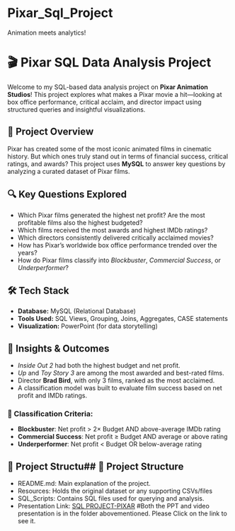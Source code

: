 # Pixar_Sql_Project
 Animation meets analytics!

 # 🎬 Pixar SQL Data Analysis Project

Welcome to my SQL-based data analysis project on **Pixar Animation Studios**! This project explores what makes a Pixar movie a hit—looking at box office performance, critical acclaim, and director impact using structured queries and insightful visualizations.

## 📌 Project Overview

Pixar has created some of the most iconic animated films in cinematic history. But which ones truly stand out in terms of financial success, critical ratings, and awards? This project uses **MySQL** to answer key questions by analyzing a curated dataset of Pixar films.

## 🔍 Key Questions Explored

- Which Pixar films generated the highest net profit? Are the most profitable films also the highest budgeted?
- Which films received the most awards and highest IMDb ratings?
- Which directors consistently delivered critically acclaimed movies?
- How has Pixar’s worldwide box office performance trended over the years?
- How do Pixar films classify into *Blockbuster*, *Commercial Success*, or *Underperformer*?

## 🛠️ Tech Stack

- **Database:** MySQL (Relational Database)
- **Tools Used:** SQL Views, Grouping, Joins, Aggregates, CASE statements
- **Visualization:** PowerPoint (for data storytelling)

## 🧠 Insights & Outcomes

- *Inside Out 2* had both the highest budget and net profit.
- *Up* and *Toy Story 3* are among the most awarded and best-rated films.
- Director **Brad Bird**, with only 3 films, ranked as the most acclaimed.
- A classification model was built to evaluate film success based on net profit and IMDb ratings.

### 🎯 Classification Criteria:

- **Blockbuster**: Net profit > 2× Budget AND above-average IMDb rating  
- **Commercial Success**: Net profit ≥ Budget AND average or above rating  
- **Underperformer**: Net profit < Budget OR below-average rating

## 📂 Project Structu## 📂 Project Structure

- README.md: Main explanation of the project.
- Resources: Holds the original dataset or any supporting CSVs/files
- SQL_Scripts: Contains SQL files used for querying and analysis.
- Presentation Link: [SQL PROJECT-PIXAR](https://drive.google.com/drive/folders/1YIRQcYZnXbZC827tzqNrsrqhPXH-EdPD?usp=drive_link)
                     #Both the PPT and video presentation is in the folder abovementioned. Please Click on the link to see it.


